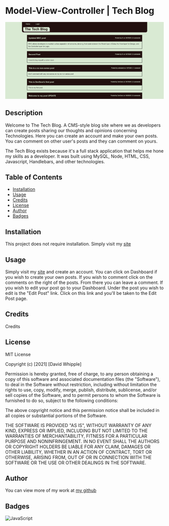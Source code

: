 # Model-View-Controller | Tech Blog

![App Screenshot](public/images/app-screenshot.png)

## Description

Welcome to The Tech Blog. A CMS-style blog site where we as developers can create posts sharing our thoughts and opinions concerning Technologies. Here you can create an account and make your own posts. You can comment on other user's posts and they can comment on yours.

The Tech Blog exists because it's a full stack application that helps me hone my skills as a developer. It was built using MySQL, Node, HTML, CSS, Javascript, Handlebars, and other technologies.

## Table of Contents

- [Installation](#installation)
- [Usage](#usage)
- [Credits](#credits)
- [License](#license)
- [Author](#author)
- [Badges](#badges)

## Installation

This project does not require installation. Simply visit my [site](https://stark-reef-58838.herokuapp.com/)

## Usage

Simply visit my [site](https://stark-reef-58838.herokuapp.com/) and create an account. You can click on Dashboard if you wish to create your own posts. If you wish to comment click on the comments on the right of the posts. From there you can leave a comment. If you wish to edit your post go to your Dashboard. Under the post you wish to edit is the "Edit Post" link. Click on this link and you'll be taken to the Edit Post page.

## Credits

Credits

## License

MIT License

Copyright (c) [2021] [David Whipple]

Permission is hereby granted, free of charge, to any person obtaining a copy
of this software and associated documentation files (the "Software"), to deal
in the Software without restriction, including without limitation the rights
to use, copy, modify, merge, publish, distribute, sublicense, and/or sell
copies of the Software, and to permit persons to whom the Software is
furnished to do so, subject to the following conditions:

The above copyright notice and this permission notice shall be included in all
copies or substantial portions of the Software.

THE SOFTWARE IS PROVIDED "AS IS", WITHOUT WARRANTY OF ANY KIND, EXPRESS OR
IMPLIED, INCLUDING BUT NOT LIMITED TO THE WARRANTIES OF MERCHANTABILITY,
FITNESS FOR A PARTICULAR PURPOSE AND NONINFRINGEMENT. IN NO EVENT SHALL THE
AUTHORS OR COPYRIGHT HOLDERS BE LIABLE FOR ANY CLAIM, DAMAGES OR OTHER
LIABILITY, WHETHER IN AN ACTION OF CONTRACT, TORT OR OTHERWISE, ARISING FROM,
OUT OF OR IN CONNECTION WITH THE SOFTWARE OR THE USE OR OTHER DEALINGS IN THE
SOFTWARE.

## Author

You can view more of my work at [my github](https://github.com/D-Whipp)

## Badges

![JavaScript](https://img.shields.io/badge/Language-JavaScript-brightgreen)
